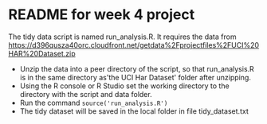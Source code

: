 # README for week 4 project

The tidy data script is named run_analysis.R.  It requires the data from https://d396qusza40orc.cloudfront.net/getdata%2Fprojectfiles%2FUCI%20HAR%20Dataset.zip

* Unzip the data into a peer directory of the script, so that run_analysis.R is in the same directory as'the UCI Har Dataset' folder after unzipping.  
* Using the R console or R Studio set the working directory to the directory with the script and data folder.
* Run the command `source('run_analysis.R')`
* The tidy dataset will be saved in the local folder in file tidy_dataset.txt


